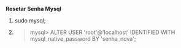 **Resetar Senha Mysql**

1. sudo mysql;

2. > mysql> ALTER USER 'root'@'localhost' IDENTIFIED WITH mysql_native_password BY 'senha_nova';

